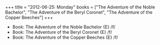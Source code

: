 +++
title = "2012-06-25: Monday"
books = ["The Adventure of the Noble Bachelor", "The Adventure of the Beryl Coronet", "The Adventure of the Copper Beeches"]
+++


* Book: The Adventure of the Noble Bachelor {E} /f/
* Book: The Adventure of the Beryl Coronet {E} /f/
* Book: The Adventure of the Copper Beeches {E} /f/
